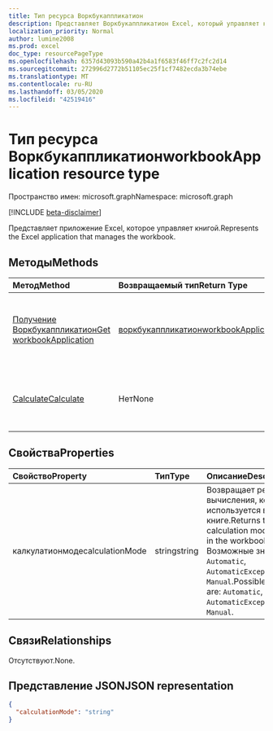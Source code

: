 ```yaml
---
title: Тип ресурса Воркбукаппликатион
description: Представляет Воркбукаппликатион Excel, который управляет книгой.
localization_priority: Normal
author: lumine2008
ms.prod: excel
doc_type: resourcePageType
ms.openlocfilehash: 6357d43093b590a42b4a1f6583f46ff7c2fc2d14
ms.sourcegitcommit: 272996d2772b51105ec25f1cf7482ecda3b74ebe
ms.translationtype: MT
ms.contentlocale: ru-RU
ms.lasthandoff: 03/05/2020
ms.locfileid: "42519416"
---
```

# <a name="workbookapplication-resource-type"></a><span data-ttu-id="e0d5a-103">Тип ресурса Воркбукаппликатион</span><span class="sxs-lookup"><span data-stu-id="e0d5a-103">workbookApplication resource type</span></span>

<span data-ttu-id="e0d5a-104">Пространство имен: microsoft.graph</span><span class="sxs-lookup"><span data-stu-id="e0d5a-104">Namespace: microsoft.graph</span></span>

[!INCLUDE [beta-disclaimer](../../includes/beta-disclaimer.md)]

<span data-ttu-id="e0d5a-105">Представляет приложение Excel, которое управляет книгой.</span><span class="sxs-lookup"><span data-stu-id="e0d5a-105">Represents the Excel application that manages the workbook.</span></span>


## <a name="methods"></a><span data-ttu-id="e0d5a-106">Методы</span><span class="sxs-lookup"><span data-stu-id="e0d5a-106">Methods</span></span>

| <span data-ttu-id="e0d5a-107">Метод</span><span class="sxs-lookup"><span data-stu-id="e0d5a-107">Method</span></span>           | <span data-ttu-id="e0d5a-108">Возвращаемый тип</span><span class="sxs-lookup"><span data-stu-id="e0d5a-108">Return Type</span></span>    |<span data-ttu-id="e0d5a-109">Описание</span><span class="sxs-lookup"><span data-stu-id="e0d5a-109">Description</span></span>|
|:---------------|:--------|:----------|
|[<span data-ttu-id="e0d5a-110">Получение Воркбукаппликатион</span><span class="sxs-lookup"><span data-stu-id="e0d5a-110">Get workbookApplication</span></span>](../api/workbookapplication-get.md) | [<span data-ttu-id="e0d5a-111">воркбукаппликатион</span><span class="sxs-lookup"><span data-stu-id="e0d5a-111">workbookApplication</span></span>](workbookapplication.md) |<span data-ttu-id="e0d5a-112">Чтение свойств и связей объекта Воркбукаппликатион.</span><span class="sxs-lookup"><span data-stu-id="e0d5a-112">Read properties and relationships of workbookApplication object.</span></span>|
|[<span data-ttu-id="e0d5a-113">Calculate</span><span class="sxs-lookup"><span data-stu-id="e0d5a-113">Calculate</span></span>](../api/workbookapplication-calculate.md)|<span data-ttu-id="e0d5a-114">Нет</span><span class="sxs-lookup"><span data-stu-id="e0d5a-114">None</span></span>|<span data-ttu-id="e0d5a-115">Пересчитывает данные во всех открытых в текущий момент книгах Excel.</span><span class="sxs-lookup"><span data-stu-id="e0d5a-115">Recalculate all currently opened workbooks in Excel.</span></span>|

## <a name="properties"></a><span data-ttu-id="e0d5a-116">Свойства</span><span class="sxs-lookup"><span data-stu-id="e0d5a-116">Properties</span></span>
| <span data-ttu-id="e0d5a-117">Свойство</span><span class="sxs-lookup"><span data-stu-id="e0d5a-117">Property</span></span>     | <span data-ttu-id="e0d5a-118">Тип</span><span class="sxs-lookup"><span data-stu-id="e0d5a-118">Type</span></span>   |<span data-ttu-id="e0d5a-119">Описание</span><span class="sxs-lookup"><span data-stu-id="e0d5a-119">Description</span></span>|
|:---------------|:--------|:----------|
|<span data-ttu-id="e0d5a-120">калкулатионмоде</span><span class="sxs-lookup"><span data-stu-id="e0d5a-120">calculationMode</span></span>|<span data-ttu-id="e0d5a-121">string</span><span class="sxs-lookup"><span data-stu-id="e0d5a-121">string</span></span>|<span data-ttu-id="e0d5a-122">Возвращает режим вычисления, который используется в книге.</span><span class="sxs-lookup"><span data-stu-id="e0d5a-122">Returns the calculation mode used in the workbook.</span></span> <span data-ttu-id="e0d5a-123">Возможные значения: `Automatic`, `AutomaticExceptTables`, `Manual`.</span><span class="sxs-lookup"><span data-stu-id="e0d5a-123">Possible values are: `Automatic`, `AutomaticExceptTables`, `Manual`.</span></span>|

## <a name="relationships"></a><span data-ttu-id="e0d5a-124">Связи</span><span class="sxs-lookup"><span data-stu-id="e0d5a-124">Relationships</span></span>
<span data-ttu-id="e0d5a-125">Отсутствуют.</span><span class="sxs-lookup"><span data-stu-id="e0d5a-125">None.</span></span>


## <a name="json-representation"></a><span data-ttu-id="e0d5a-126">Представление JSON</span><span class="sxs-lookup"><span data-stu-id="e0d5a-126">JSON representation</span></span>


<!-- {
  "blockType": "resource",
  "optionalProperties": [

  ],
  "@odata.type": "microsoft.graph.workbookApplication"
}-->

```json
{
  "calculationMode": "string"
}

```

<!-- uuid: 8fcb5dbc-d5aa-4681-8e31-b001d5168d79
2015-10-25 14:57:30 UTC -->
<!--
{
  "type": "#page.annotation",
  "description": "workbookApplication resource",
  "keywords": "",
  "section": "documentation",
  "tocPath": "",
  "suppressions": []
}
-->

